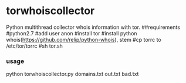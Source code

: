 # torwhoiscollector
Python multithread collector whois information with tor.
##requirements
#python2.7
#add user anon
#install tor
#install python whois(https://github.com/relip/python-whois), stem
#cp torrc to /etc/tor/torrc
#sh tor.sh
### usage
python torwhoiscollector.py domains.txt out.txt bad.txt

